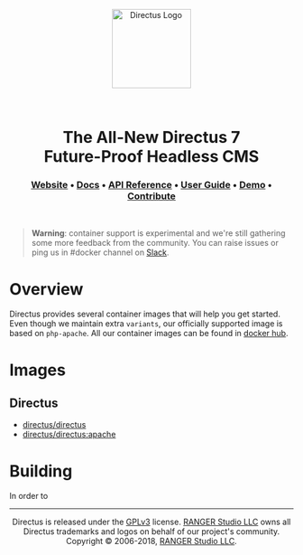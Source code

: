 <p align="center">
  <a href="https://directus.io" target="_blank" rel="noopener noreferrer">
    <img src="https://user-images.githubusercontent.com/522079/43096167-3a1b1118-8e86-11e8-9fb2-7b4e3b1368bc.png" width="140" alt="Directus Logo"/>
  </a>
</p>

<p>&nbsp;</p>

<h1 align="center">
  The All-New Directus 7<br>Future-Proof Headless CMS
</h1>

<h3 align="center">
  <a href="https://directus.io">Website</a> •
  <a href="https://docs.directus.io">Docs</a> •
  <a href="https://docs.directus.io/api/reference.html">API Reference</a> •
  <a href="https://docs.directus.io/guides/user-guide.html">User Guide</a> •
  <a href="https://directus.app">Demo</a> •
  <a href="https://docs.directus.io/getting-started/supporting-directus.html">Contribute</a>
</h3>

<p>&nbsp;</p>

> **Warning**: container support is experimental and we're still gathering some more feedback from the community. You can raise issues or ping us in #docker channel on [Slack](https://slack.directus.io).

# Overview

Directus provides several container images that will help you get started. Even though we maintain extra `variants`, our officially supported image is based on `php-apache`. All our container images can be found in [docker hub](https://hub.docker.com/r/directus/).

# Images

## Directus

- [directus/directus](./docker/directus/variants/apache/Dockerfile)
- [directus/directus:apache](./docker/directus/variants/apache/Dockerfile)

# Building

In order to

----

<p align="center">
  Directus is released under the <a href="http://www.gnu.org/copyleft/gpl.html">GPLv3</a> license. <a href="http://rangerstudio.com">RANGER Studio LLC</a> owns all Directus trademarks and logos on behalf of our project's community. Copyright © 2006-2018, <a href="http://rangerstudio.com">RANGER Studio LLC</a>.
</p>
